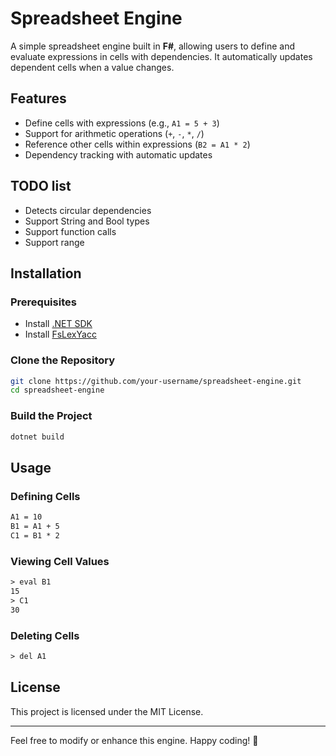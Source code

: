 # Spreadsheet Engine

A simple spreadsheet engine built in **F#**, allowing users to define and evaluate expressions in cells with dependencies. It automatically updates dependent cells when a value changes.

## Features
- Define cells with expressions (e.g., `A1 = 5 + 3`)
- Support for arithmetic operations (`+`, `-`, `*`, `/`)
- Reference other cells within expressions (`B2 = A1 * 2`)
- Dependency tracking with automatic updates

## TODO list
- Detects circular dependencies
- Support String and Bool types
- Support function calls
- Support range

## Installation
### Prerequisites
- Install [.NET SDK](https://dotnet.microsoft.com/en-us/download)
- Install [FsLexYacc](https://www.nuget.org/packages/FsLexYacc)

### Clone the Repository
```sh
git clone https://github.com/your-username/spreadsheet-engine.git
cd spreadsheet-engine
```

### Build the Project
```sh
dotnet build
```

## Usage
### Defining Cells
```txt
A1 = 10
B1 = A1 + 5
C1 = B1 * 2
```
### Viewing Cell Values
```txt
> eval B1
15
> C1
30
```
### Deleting Cells
```txt
> del A1
```

## License
This project is licensed under the MIT License.

---
Feel free to modify or enhance this engine. Happy coding! 🚀

